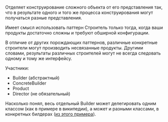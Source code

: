 Отделяет конструирование сложного объекта от его представления так, что в результате одного и того же процесса конструирования могут получаться разные представления.

Имеет смысл использовать паттерн Строитель только тогда, когда ваши продукты достаточно сложны и требуют обширной конфигурации.

В отличие от других порождающих паттернов, различные конкретные строители могут производить несвязанные продукты. 
Другими словами, результаты различных строителей могут не всегда следовать одному и тому же интерфейсу.

Участники:

- Builder (абстрактный)
- ConcreteBuilder
- Product
- Director (не обязательный)

Насколько понял, весь отдельный Builder может делегировать одним классом (как в примере в википедии), 
а может и разными классами, в конкретных билдерах ([из этого примера](https://refactoring.guru/ru/design-patterns/builder/php/example)).
